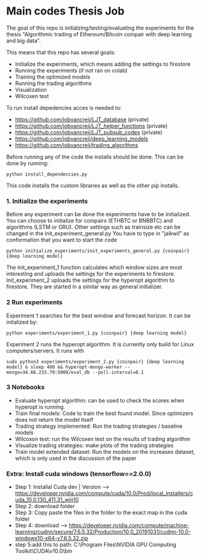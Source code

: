 # Main codes Thesis Job

The goal of this repo is initialzing/testing/evaluating the experiments for the thesis
"Algorithmic trading of Ethereum/Bitcoin coinpair with deep learning and big data". <br> 

This means that this repo has several goals: 
* Initialize the experiments, which means adding the settings to firestore
* Running the experiments (if not ran on colab)
* Training the optimized models 
* Running the trading algorithms 
* Visualization
* Wilcoxen test

To run install depedencies acces is needed to: 
* https://github.com/jobvancreij/LJT_database (private)
* https://github.com/jobvancreij/LJT_helper_functions (private)
* https://github.com/jobvancreij/LJT_pubsub_codes (private)
* https://github.com/jobvancreij/deep_learning_models
* https://github.com/jobvancreij/trading_algorithms
    
    
Before running any of the code the installs should be done. This can be done by running: 
```console
python install_dependencies.py 
```

This code installs the custom libraries as well as the other pip installs.



### 1. Initialize the experiments 
Before any experiment can be done the experiments have to be initialized. You can choose to initialize
for coinpairs (ETHBTC or BNBBTC) and algorithms (LSTM or GRU). Other settings such as trainsize etc 
can be changed in the init_experiment_general.py  You have to type in "jaikwil" as conformation 
that you want to start the code
```console
python initialize_experiments/init_experiments_general.py {coinpair} {deep learning model} 
```

The init_experiment_1 function calculates which window sizes are most interesting and uploads the 
settings for the experiments to firestore. Init_experiment_2 uploads the settings for the hyperopt
algorithm to firestore. They are started in a similar way as general initializer. 

### 2 Run experiments 

Experiment 1 searches for the best window and forecast horizon. It can be initalized by: 

```console
python experiments/experiment_1.py {coinpair} {deep learning model} 
```

Experiment 2 runs the hyperopt algorithm. It is currently only build for Linux 
computers/servers. It runs with  
```console
sudo python3 experiments/experiment_2.py {coinpair} {deep learning model} & sleep 480 && hyperopt-mongo-worker --mongo=34.66.233.70:5000/eval_db --poll-interval=0.1 
```

### 3 Notebooks 
* Evaluate hyperopt algorithm: can be used to check the scores when hyperopt is running. 
* Train final models: Code to train the best found model. Since optimizers does not return the model 
itself
* Trading strategy implemented: Run the trading strategies / baseline models 
* Wilcoxon test: run the Wilcoxen test on the results of trading algorithm
* Visualize trading strategies: make plots of the trading strategies 
* Train model extended dataset: Run the models on the increases dataset, which is only used in the 
discussion of the paper 




### Extra:  Install cuda windows (tensorflow==2.0.0)
* Step 1: Installal Cuda dev | 
Version --> https://developer.nvidia.com/compute/cuda/10.0/Prod/local_installers/cuda_10.0.130_411.31_win10
* Step 2: download folder <br>
* Step 3: Copy paste the files in the folder to the exact map in the cuda folder
* Step 4: download --> https://developer.nvidia.com/compute/machine-learning/cudnn/secure/7.6.5.32/Production/10.0_20191031/cudnn-10.0-windows10-x64-v7.6.5.32.zip
* step 5:add this to path: C:\Program Files\NVIDIA GPU Computing Toolkit\CUDA\v10.0\bin 
